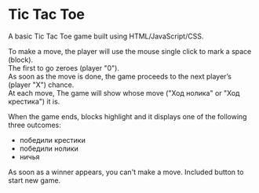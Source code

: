 # Tic Tac Toe

A basic Tic Tac Toe game built using HTML/JavaScript/CSS. 

To make a move, the player will use the mouse single click to mark a space (block).  
The first to go zeroes (player "0").   
As soon as the move is done, the game proceeds to the next player’s (player "X") chance.   
At each move, The game will show whose move ("Ход нолика" or "Ход крестика") it is.   

When the game ends, blocks highlight and it displays one of the following three outcomes:  
* победили крестики
* победили нолики
* ничья  

As soon as a winner appears, you can't make a move. Included button to start new game.
